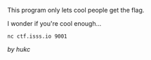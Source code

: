 This program only lets cool people get the flag.

I wonder if you're cool enough...

`nc ctf.isss.io 9001`

_by hukc_
